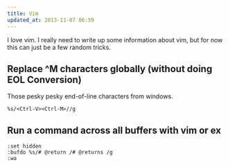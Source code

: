 ```yaml
---
title: Vim
updated_at: 2013-11-07 06:59
---
```


I love vim. I really need to write up some information about vim, but for now this can just be a few random tricks.

## Replace ^M characters globally (without doing EOL Conversion)

Those pesky pesky end-of-line characters from windows.

```vim
%s/<Ctrl-V><Ctrl-M>//g
```

## Run a command across all buffers with vim or ex

```vim
:set hidden
:bufdo %s/# @return /# @returns /g
:wa
```
